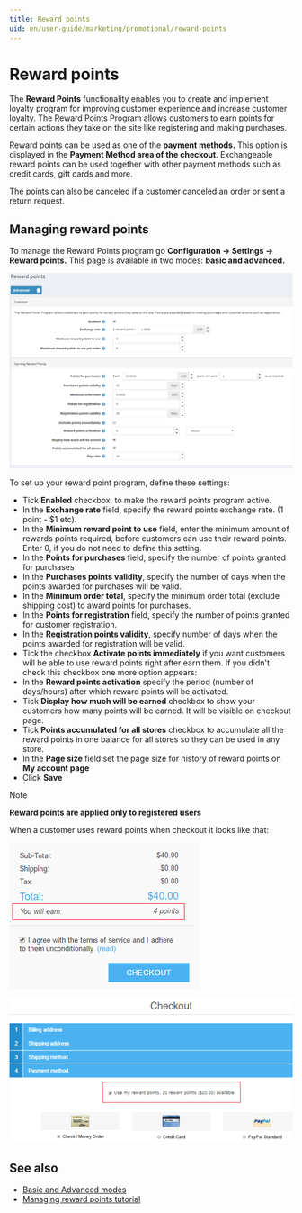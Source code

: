 ```yaml
---
title: Reward points
uid: en/user-guide/marketing/promotional/reward-points
---
```

# Reward points

The **Reward Points** functionality enables you to create and implement loyalty program for improving customer experience and increase customer loyalty. The Reward Points Program allows customers to earn points for certain actions they take on the site like registering and making purchases.

Reward points can be used as one of the **payment methods.** This option is displayed in the **Payment Method area of the checkout**. Exchangeable reward points can be used together with other payment methods such as credit cards, gift cards and more.

The points can also be canceled if a customer canceled an order or sent a return request.

## Managing reward points

To manage the Reward Points program go **Configuration → Settings → Reward points.** This page is available in two modes: **basic and advanced.**

![reward_points](_static/reward-points/reward_points.PNG)

To set up your reward point program, define these settings:

- Tick **Enabled** checkbox, to make the reward points program active.
- In the **Exchange rate** field, specify the reward points exchange rate. (1 point - $1 etc).
- In the **Minimum reward point to use** field, enter the minimum amount of rewards points required, before customers can use their reward points. Enter 0, if you do not need to define this setting.
- In the **Points for purchases** field, specify the number of points granted for purchases
- In the **Purchases points validity**, specify the number of  days when the points awarded for purchases will be valid.
- In the **Minimum order total**, specify the minimum order total (exclude shipping cost) to award points for purchases.
- In the **Points for registration** field, specify the number of points granted for customer registration.
- In the **Registration points validity**, specify number of days when the points awarded for registration will be valid.
- Tick the checkbox **Activate points immediately** if you want customers will be able to use reward points right after earn them. If you didn't check this checkbox one more option appears:
- In the **Reward points activation** specify the period (number of days/hours) after which reward points will be activated.
- Tick **Display how much will be earned** checkbox to show your customers how many points will be earned. It will be visible on checkout page.
- Tick **Points accumulated for all stores** checkbox to accumulate all the reward points in one balance for all stores so they can be used in any store.
- In the **Page size** field set the page size for history of reward points on **My account page**
- Click **Save**

> [!NOTE]
> **Reward points are applied only to registered users**

When a customer uses reward points when checkout it looks like that:

![reward_points_checkout](_static/reward-points/reward_will_earn.png)

![reward_points_checkout](_static/reward-points/reward_pints_checkout.png)

## See also

- [Basic and Advanced modes](xref:en/user-guide/configuring/nopcommerce-interface)
- [Managing reward points tutorial](https://www.youtube.com/watch?v=lE4-xDUKkd0&index=14&list=PLnL_aDfmRHwsbhj621A-RFb1KnzeFxYz4)
